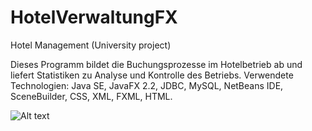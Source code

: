 # HotelVerwaltungFX
Hotel Management (University project)

Dieses Programm bildet die Buchungsprozesse im Hotelbetrieb ab und liefert
Statistiken zu Analyse und Kontrolle des Betriebs.
Verwendete Technologien: Java SE, JavaFX 2.2, JDBC, MySQL, NetBeans IDE,
SceneBuilder, CSS, XML, FXML, HTML.

![Alt text](http://i64.tinypic.com/2lw974n.png "Main menu")
